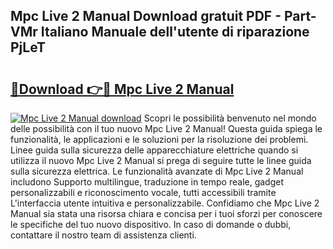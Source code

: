 ## Mpc Live 2 Manual Download gratuit PDF - Part-VMr Italiano Manuale dell'utente di riparazione PjLeT

# <h2><a href="http://dfai1mi.blite.top/?on=Mpc+Live+2+Manual">🔗Download 👉🔴 Mpc Live 2 Manual</a></h2>

[![Mpc Live 2 Manual download](https://i.imgur.com/lujVjoI.png)](http://dfai1mi.blite.top/?on=Mpc+Live+2+Manual)
Scopri le possibilità benvenuto nel mondo delle possibilità con il tuo nuovo Mpc Live 2 Manual! Questa guida spiega le funzionalità, le applicazioni e le soluzioni per la risoluzione dei problemi. Linee guida sulla sicurezza delle apparecchiature elettriche quando si utilizza il nuovo Mpc Live 2 Manual si prega di seguire tutte le linee guida sulla sicurezza elettrica. Le funzionalità avanzate di Mpc Live 2 Manual includono Supporto multilingue, traduzione in tempo reale, gadget personalizzabili e riconoscimento vocale, tutti accessibili tramite L'interfaccia utente intuitiva e personalizzabile. Confidiamo che Mpc Live 2 Manual sia stata una risorsa chiara e concisa per i tuoi sforzi per conoscere le specifiche del tuo nuovo dispositivo. In caso di domande o dubbi, contattare il nostro team di assistenza clienti.
